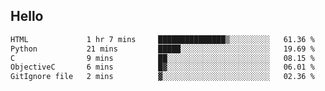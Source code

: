 ## Hello
<!--START_SECTION:waka-->

```txt
HTML             1 hr 7 mins     ███████████████▒░░░░░░░░░   61.36 %
Python           21 mins         █████░░░░░░░░░░░░░░░░░░░░   19.69 %
C                9 mins          ██░░░░░░░░░░░░░░░░░░░░░░░   08.15 %
ObjectiveC       6 mins          █▓░░░░░░░░░░░░░░░░░░░░░░░   06.01 %
GitIgnore file   2 mins          ▓░░░░░░░░░░░░░░░░░░░░░░░░   02.36 %
```

<!--END_SECTION:waka-->
